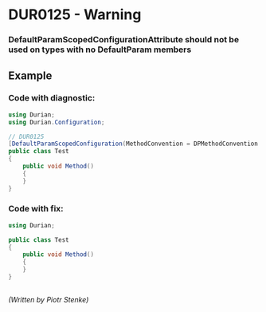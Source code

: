 # DUR0125 - Warning
### DefaultParamScopedConfigurationAttribute should not be used on types with no DefaultParam members

## Example

### Code with diagnostic:
```csharp
using Durian;
using Durian.Configuration;

// DUR0125
[DefaultParamScopedConfiguration(MethodConvention = DPMethodConvention.Call)]
public class Test
{
	public void Method()
	{
	}
}

```
### Code with fix:
```csharp
using Durian;

public class Test
{
	public void Method()
	{
	}
}

```
##

*\(Written by Piotr Stenke\)*